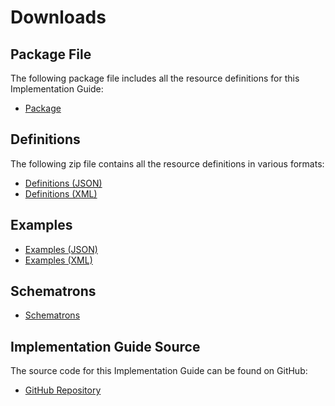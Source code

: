 # Downloads

## Package File

The following package file includes all the resource definitions for this Implementation Guide:

- [Package](package.tgz)

## Definitions

The following zip file contains all the resource definitions in various formats:

- [Definitions (JSON)](definitions.json.zip)
- [Definitions (XML)](definitions.xml.zip)

## Examples

- [Examples (JSON)](examples.json.zip)
- [Examples (XML)](examples.xml.zip)

## Schematrons

- [Schematrons](schematrons.zip)

## Implementation Guide Source

The source code for this Implementation Guide can be found on GitHub:

- [GitHub Repository](https://github.com/t1dexchange/t1d-exchange-fhir-ig)